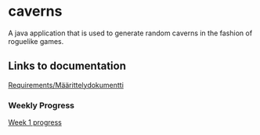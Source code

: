 # caverns
A java application that is used to generate random caverns in the fashion of roguelike games.


## Links to documentation

[Requirements/Määrittelydokumentti](documentation/requirements.md)

### Weekly Progress

[Week 1 progress](progress_reports/Week_1)
